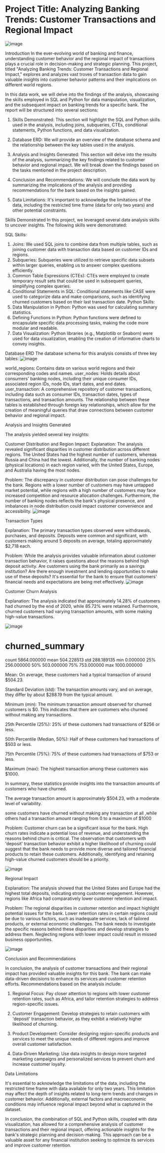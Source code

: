 # Project Title: Analyzing Banking Trends: Customer Transactions and Regional Impact

![image](https://github.com/Dibieoluchi/banking_data/assets/88893142/06434477-6fd1-476f-978e-f48231921e13)

Introduction
In the ever-evolving world of banking and finance, understanding customer behavior and the regional impact of transactions plays a crucial role in decision-making and strategic planning. This project, titled "Analyzing Banking Trends: Customer Transactions and Regional Impact," explores and analyzes vast troves of transaction data to gain valuable insights into customer behavior patterns and their implications on different world regions.


In this data work, we will delve into the findings of the analysis, showcasing the skills employed in SQL and Python for data manipulation, visualization, and the subsequent impact on banking trends for a specific bank. The report will be structured into several sections:

1. Skills Demonstrated: This section will highlight the SQL and Python skills used in the analysis, including joins, subqueries, CTEs, conditional statements, Python functions, and data visualization.

2. Database ERD: We will provide an overview of the database schema and the relationship between the key tables used in the analysis.

3. Analysis and Insights Generated: This section will delve into the results of the analysis, summarizing the key findings related to customer behavior and regional impact. We will break down the findings based on the tasks mentioned in the project description.

4. Conclusion and Recommendations: We will conclude the data work by summarizing the implications of the analysis and providing recommendations for the bank based on the insights gained.

5. Data Limitations: It's important to acknowledge the limitations of the data, including the restricted time frame (data for only two years) and other potential constraints.

 Skills Demonstrated
In this project, we leveraged several data analysis skills to uncover insights. The following skills were demonstrated:


SQL Skills:


1.  Joins: We used SQL joins to combine data from multiple tables, such as joining customer data with transaction data based on customer IDs and regions.
2.  Subqueries: Subqueries were utilized to retrieve specific data subsets within larger queries, enabling us to answer complex questions efficiently.
3. Common Table Expressions (CTEs): CTEs were employed to create temporary result sets that could be used in subsequent queries, simplifying complex queries.
4. Conditional Statements in SQL: Conditional statements like CASE were used to categorize data and make comparisons, such as identifying churned customers based on their last transaction date.
Python Skills:
5. Data Manipulation in Python: Python was used for calculating summary statistics.
6. Defining Functions in Python: Python functions were defined to encapsulate specific data processing tasks, making the code more modular and readable.
7. Data Visualization: Python libraries (e.g., Matplotlib or Seaborn) were used for data visualization, enabling the creation of informative charts to convey insights.

Database ERD
The database schema for this analysis consists of three key tables:
![image](https://github.com/Dibieoluchi/banking_data/assets/88893142/08d4535a-7047-41f4-ad6d-b51351766cff)


world_regions: Contains data on various world regions and their corresponding codes and names.
user_nodes: Holds details about consumers' banking nodes, including their unique consumer IDs, associated region IDs, node IDs, start dates, and end dates.
user_transaction: A comprehensive repository of customer transactions, including data such as consumer IDs, transaction dates, types of transactions, and transaction amounts.
The relationship between these tables is established through foreign key relationships, which allow for the creation of meaningful queries that draw connections between customer behavior and regional impact.

Analysis and Insights Generated

The analysis yielded several key insights:

Customer Distribution and Region Impact:
Explanation: The analysis revealed significant disparities in customer distribution across different regions. The United States had the highest number of customers, whereas Russia and China had the lowest. Additionally, the number of banking nodes (physical locations) in each region varied, with the United States, Europe, and Australia having the most nodes.

Problem: The discrepancy in customer distribution can pose challenges for the bank. Regions with a lower number of customers may have untapped market potential, while regions with a high number of customers may face increased competition and resource allocation challenges. Furthermore, the number of banking nodes reflects the bank's physical presence, and imbalances in node distribution could impact customer convenience and accessibility.
![image](https://github.com/Dibieoluchi/banking_data/assets/88893142/6fa8ec88-0a46-4782-be6b-37dab694237f)

Transaction Types

Explanation: The primary transaction types observed were withdrawals, purchases, and deposits. Deposits were common and significant, with customers making around 5 deposits on average, totaling approximately $2,718 each.

Problem: While the analysis provides valuable information about customer transaction behavior, it raises questions about the reasons behind high deposit activity. Are customers using the bank primarily as a savings institution? Are there enough investment and lending opportunities to make use of these deposits? It's essential for the bank to ensure that customers' financial needs and expectations are being met effectively.
![image](https://github.com/Dibieoluchi/banking_data/assets/88893142/d7676fef-73e9-4cc0-88a7-d111c9a35b4c)


 Customer Churn Analysis

Explanation: The analysis indicated that approximately 14.28% of customers had churned by the end of 2020, while 85.72% were retained. Furthermore, churned customers had varying transaction amounts, with some making high-value transactions.

![image](https://github.com/Dibieoluchi/banking_data/assets/88893142/a3a02f0f-9dc7-4f3f-9a5f-3fb96c3c234c)

# churned_summary
count    5864.000000
mean      504.228513
std       288.189135
min         0.000000
25%       256.000000
50%       503.000000
75%       753.000000
max      1000.000000


Mean: On average, these customers had a typical transaction of around $504.23.

Standard Deviation (std): The transaction amounts vary, and on average, they differ by about $288.19 from the typical amount.

Minimum (min): The minimum transaction amount observed for churned customers is $0. This indicates that there are customers who churned without making any transactions.

25th Percentile (25%): 25% of these customers had transactions of $256 or less.

50th Percentile (Median, 50%): Half of these customers had transactions of $503 or less.

75th Percentile (75%): 75% of these customers had transactions of $753 or less.

Maximum (max): The highest transaction among these customers was $1000.

In summary, these statistics provide insights into the transaction amounts of customers who have churned.

The average transaction amount is approximately $504.23, with a moderate level of variability.

some customers have churned without making any transaction at all ,while others had a transaction amount ranging from 0 to a maximum of $1000


Problem: Customer churn can be a significant issue for the bank. High churn rates indicate a potential loss of revenue, and understanding the reasons behind churn is critical. The observation that customers with 'deposit' transaction behavior exhibit a higher likelihood of churning could suggest that the bank needs to provide more diverse and tailored financial products to retain these customers. Additionally, identifying and retaining high-value churned customers should be a priority.

![image](https://github.com/Dibieoluchi/banking_data/assets/88893142/168e5854-012b-4a71-ac4c-ad820d919e0e)


Regional Impact

Explanation: The analysis showed that the United States and Europe had the highest total deposits, indicating strong customer engagement. However, regions like Africa had comparatively lower customer retention and impact.

Problem: The regional disparities in customer retention and impact highlight potential issues for the bank. Lower retention rates in certain regions could be due to various factors, such as inadequate services, lack of tailored products, or external economic challenges. The bank needs to investigate the specific reasons behind these disparities and develop strategies to address them. Neglecting regions with lower impact could result in missed business opportunities.


![image](https://github.com/Dibieoluchi/banking_data/assets/88893142/c2d38289-e1c2-4fce-82cd-11babf640ebf)




Conclusion and Recommendations

In conclusion, the analysis of customer transactions and their regional impact has provided valuable insights for this bank. The bank can make data-driven decisions to enhance its services and customer retention efforts. Recommendations based on the analysis include:

1. Regional Focus: Pay closer attention to regions with lower customer retention rates, such as Africa, and tailor retention strategies to address region-specific issues.

2. Customer Engagement: Develop strategies to retain customers with 'deposit' transaction behavior, as they exhibit a relatively higher likelihood of churning.

3. Product Development: Consider designing region-specific products and services to meet the unique needs of different regions and improve overall customer satisfaction.

4. Data-Driven Marketing: Use data insights to design more targeted marketing campaigns and personalized services to prevent churn and increase customer loyalty.
   

Data Limitations

It's essential to acknowledge the limitations of the data, including the restricted time frame with data available for only two years. This limitation may affect the depth of insights related to long-term trends and changes in customer behavior. Additionally, external factors and macroeconomic conditions may influence regional impact beyond what is captured in the dataset.

In conclusion, the combination of SQL and Python skills, coupled with data visualization, has allowed for a comprehensive analysis of customer transactions and their regional impact, offering actionable insights for the bank's strategic planning and decision-making. This approach can be a valuable asset for any financial institution seeking to optimize its services and improve customer retention.
